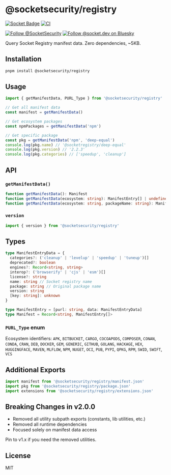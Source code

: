 # @socketsecurity/registry

[![Socket Badge](https://socket.dev/api/badge/npm/package/@socketsecurity/registry)](https://socket.dev/npm/package/@socketsecurity/registry)
[![CI](https://github.com/SocketDev/socket-registry/actions/workflows/ci.yml/badge.svg)](https://github.com/SocketDev/socket-registry/actions/workflows/ci.yml)

[![Follow @SocketSecurity](https://img.shields.io/twitter/follow/SocketSecurity?style=social)](https://twitter.com/SocketSecurity)
[![Follow @socket.dev on Bluesky](https://img.shields.io/badge/Follow-@socket.dev-1DA1F2?style=social&logo=bluesky)](https://bsky.app/profile/socket.dev)

Query Socket Registry manifest data. Zero dependencies, ~5KB.

## Installation

```bash
pnpm install @socketsecurity/registry
```

## Usage

```typescript
import { getManifestData, PURL_Type } from '@socketsecurity/registry'

// Get all manifest data
const manifest = getManifestData()

// Get ecosystem packages
const npmPackages = getManifestData('npm')

// Get specific package
const pkg = getManifestData('npm', 'deep-equal')
console.log(pkg.name) // '@socketregistry/deep-equal'
console.log(pkg.version) // '2.2.3'
console.log(pkg.categories) // ['speedup', 'cleanup']
```

## API

### `getManifestData()`

```typescript
function getManifestData(): Manifest
function getManifestData(ecosystem: string): ManifestEntry[] | undefined
function getManifestData(ecosystem: string, packageName: string): ManifestEntryData | ManifestEntry | undefined
```

### `version`

```typescript
import { version } from '@socketsecurity/registry'
```

## Types

```typescript
type ManifestEntryData = {
  categories?: ('cleanup' | 'levelup' | 'speedup' | 'tuneup')[]
  deprecated?: boolean
  engines?: Record<string, string>
  interop?: ('browserify' | 'cjs' | 'esm')[]
  license?: string
  name: string // Socket registry name
  package: string // Original package name
  version: string
  [key: string]: unknown
}

type ManifestEntry = [purl: string, data: ManifestEntryData]
type Manifest = Record<string, ManifestEntry[]>
```

### `PURL_Type` enum

Ecosystem identifiers: `APK`, `BITBUCKET`, `CARGO`, `COCOAPODS`, `COMPOSER`, `CONAN`, `CONDA`, `CRAN`, `DEB`, `DOCKER`, `GEM`, `GENERIC`, `GITHUB`, `GOLANG`, `HACKAGE`, `HEX`, `HUGGINGFACE`, `MAVEN`, `MLFLOW`, `NPM`, `NUGET`, `OCI`, `PUB`, `PYPI`, `QPKG`, `RPM`, `SWID`, `SWIFT`, `VCS`

## Additional Exports

```typescript
import manifest from '@socketsecurity/registry/manifest.json'
import pkg from '@socketsecurity/registry/package.json'
import extensions from '@socketsecurity/registry/extensions.json'
```

## Breaking Changes in v2.0.0

- Removed all utility subpath exports (constants, lib utilities, etc.)
- Removed all runtime dependencies
- Focused solely on manifest data access

Pin to v1.x if you need the removed utilities.

## License

MIT
